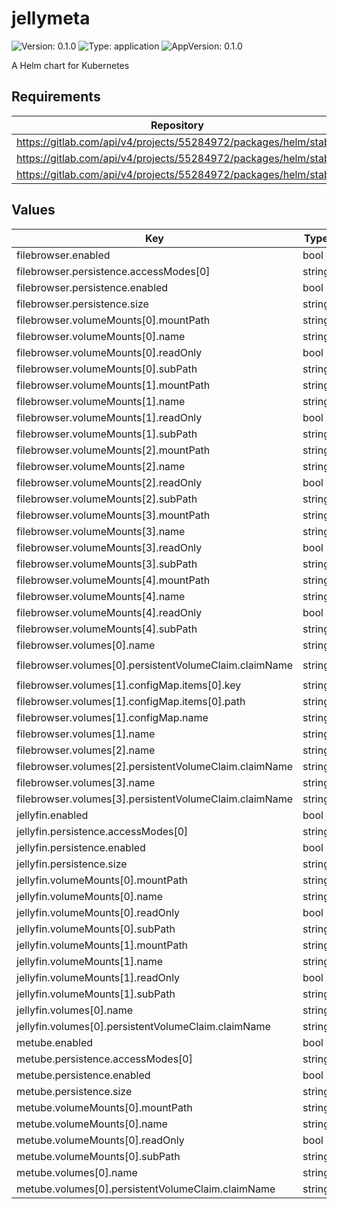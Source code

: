 # jellymeta

![Version: 0.1.0](https://img.shields.io/badge/Version-0.1.0-informational?style=flat-square) ![Type: application](https://img.shields.io/badge/Type-application-informational?style=flat-square) ![AppVersion: 0.1.0](https://img.shields.io/badge/AppVersion-0.1.0-informational?style=flat-square)

A Helm chart for Kubernetes

## Requirements

| Repository | Name | Version |
|------------|------|---------|
| https://gitlab.com/api/v4/projects/55284972/packages/helm/stable | filebrowser | 0.1.0 |
| https://gitlab.com/api/v4/projects/55284972/packages/helm/stable | jellyfin | 0.1.1 |
| https://gitlab.com/api/v4/projects/55284972/packages/helm/stable | metube | 0.1.0 |

## Values

| Key | Type | Default | Description |
|-----|------|---------|-------------|
| filebrowser.enabled | bool | `true` |  |
| filebrowser.persistence.accessModes[0] | string | `"ReadWriteOnce"` |  |
| filebrowser.persistence.enabled | bool | `true` |  |
| filebrowser.persistence.size | string | `"8Gi"` |  |
| filebrowser.volumeMounts[0].mountPath | string | `"/database"` |  |
| filebrowser.volumeMounts[0].name | string | `"data"` |  |
| filebrowser.volumeMounts[0].readOnly | bool | `false` |  |
| filebrowser.volumeMounts[0].subPath | string | `"database"` |  |
| filebrowser.volumeMounts[1].mountPath | string | `"/srv"` |  |
| filebrowser.volumeMounts[1].name | string | `"data"` |  |
| filebrowser.volumeMounts[1].readOnly | bool | `false` |  |
| filebrowser.volumeMounts[1].subPath | string | `"files"` |  |
| filebrowser.volumeMounts[2].mountPath | string | `"/.filebrowser.json"` |  |
| filebrowser.volumeMounts[2].name | string | `"config"` |  |
| filebrowser.volumeMounts[2].readOnly | bool | `false` |  |
| filebrowser.volumeMounts[2].subPath | string | `".filebrowser.json"` |  |
| filebrowser.volumeMounts[3].mountPath | string | `"/srv/jellyfin"` |  |
| filebrowser.volumeMounts[3].name | string | `"jellyfin"` |  |
| filebrowser.volumeMounts[3].readOnly | bool | `false` |  |
| filebrowser.volumeMounts[3].subPath | string | `"media"` |  |
| filebrowser.volumeMounts[4].mountPath | string | `"/srv/metube"` |  |
| filebrowser.volumeMounts[4].name | string | `"metube"` |  |
| filebrowser.volumeMounts[4].readOnly | bool | `false` |  |
| filebrowser.volumeMounts[4].subPath | string | `"downloads"` |  |
| filebrowser.volumes[0].name | string | `"data"` |  |
| filebrowser.volumes[0].persistentVolumeClaim.claimName | string | `"jellymeta-filebrowser"` |  |
| filebrowser.volumes[1].configMap.items[0].key | string | `".filebrowser.json"` |  |
| filebrowser.volumes[1].configMap.items[0].path | string | `".filebrowser.json"` |  |
| filebrowser.volumes[1].configMap.name | string | `"filebrowser"` |  |
| filebrowser.volumes[1].name | string | `"config"` |  |
| filebrowser.volumes[2].name | string | `"jellyfin"` |  |
| filebrowser.volumes[2].persistentVolumeClaim.claimName | string | `"jellymeta-jellyfin"` |  |
| filebrowser.volumes[3].name | string | `"metube"` |  |
| filebrowser.volumes[3].persistentVolumeClaim.claimName | string | `"jellymeta-metube"` |  |
| jellyfin.enabled | bool | `true` |  |
| jellyfin.persistence.accessModes[0] | string | `"ReadWriteMany"` |  |
| jellyfin.persistence.enabled | bool | `true` |  |
| jellyfin.persistence.size | string | `"8Gi"` |  |
| jellyfin.volumeMounts[0].mountPath | string | `"/data"` |  |
| jellyfin.volumeMounts[0].name | string | `"data"` |  |
| jellyfin.volumeMounts[0].readOnly | bool | `true` |  |
| jellyfin.volumeMounts[0].subPath | string | `"media"` |  |
| jellyfin.volumeMounts[1].mountPath | string | `"/config"` |  |
| jellyfin.volumeMounts[1].name | string | `"data"` |  |
| jellyfin.volumeMounts[1].readOnly | bool | `false` |  |
| jellyfin.volumeMounts[1].subPath | string | `"config"` |  |
| jellyfin.volumes[0].name | string | `"data"` |  |
| jellyfin.volumes[0].persistentVolumeClaim.claimName | string | `"jellymeta-jellyfin"` |  |
| metube.enabled | bool | `true` |  |
| metube.persistence.accessModes[0] | string | `"ReadWriteMany"` |  |
| metube.persistence.enabled | bool | `true` |  |
| metube.persistence.size | string | `"8Gi"` |  |
| metube.volumeMounts[0].mountPath | string | `"/downloads"` |  |
| metube.volumeMounts[0].name | string | `"data"` |  |
| metube.volumeMounts[0].readOnly | bool | `false` |  |
| metube.volumeMounts[0].subPath | string | `"downloads"` |  |
| metube.volumes[0].name | string | `"data"` |  |
| metube.volumes[0].persistentVolumeClaim.claimName | string | `"jellymeta-metube"` |  |

